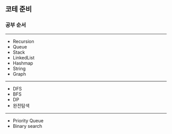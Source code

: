 ## 코테 준비
<h3>공부 순서</h3>

----

- Recursion
- Queue
- Stack
- LinkedList
- Hashmap
- String
- Graph

----

- DFS
- BFS
- DP
- 완전탐색

----

- Priority Queue
- Binary search
